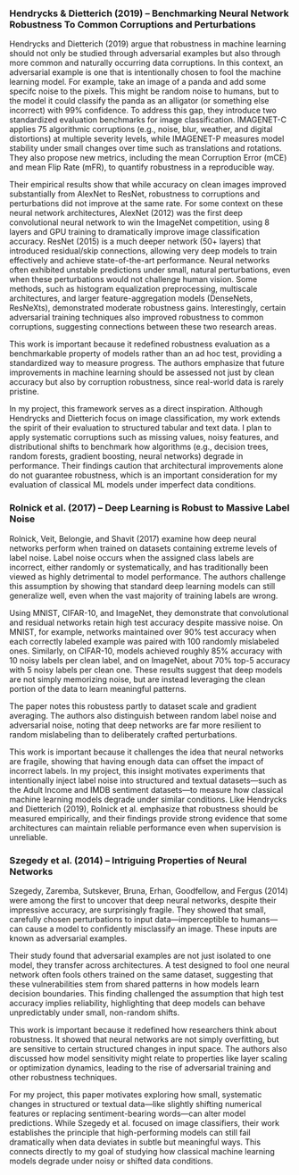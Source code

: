 ### Hendrycks & Dietterich (2019) – Benchmarking Neural Network Robustness To Common Corruptions and Perturbations

Hendrycks and Dietterich (2019) argue that robustness in machine learning should not only be studied through adversarial examples but also through more common and naturally occurring data corruptions. In this context, an adversarial example is one that is intentionally chosen to fool the machine learning model. For example, take an image of a panda and add some specifc noise to the pixels. This might be random noise to humans, but to the model it could classify the panda as an alligator (or something else incorrect) with 99% confidence. To address this gap, they introduce two standardized evaluation benchmarks for image classification. IMAGENET-C applies 75 algorithmic corruptions (e.g., noise, blur, weather, and digital distortions) at multiple severity levels, while IMAGENET-P measures model stability under small changes over time such as translations and rotations. They also propose new metrics, including the mean Corruption Error (mCE) and mean Flip Rate (mFR), to quantify robustness in a reproducible way.

Their empirical results show that while accuracy on clean images improved substantially from AlexNet to ResNet, robustness to corruptions and perturbations did not improve at the same rate. For some context on these neural network architectures, AlexNet (2012) was the first deep convolutional neural network to win the ImageNet competition, using 8 layers and GPU training to dramatically improve image classification accuracy. ResNet (2015) is a much deeper network (50+ layers) that introduced residual/skip connections, allowing very deep models to train effectively and achieve state-of-the-art performance. Neural networks often exhibited unstable predictions under small, natural perturbations, even when these perturbations would not challenge human vision. Some methods, such as histogram equalization preprocessing, multiscale architectures, and larger feature-aggregation models (DenseNets, ResNeXts), demonstrated moderate robustness gains. Interestingly, certain adversarial training techniques also improved robustness to common corruptions, suggesting connections between these two research areas.

This work is important because it redefined robustness evaluation as a benchmarkable property of models rather than an ad hoc test, providing a standardized way to measure progress. The authors emphasize that future improvements in machine learning should be assessed not just by clean accuracy but also by corruption robustness, since real-world data is rarely pristine.  

In my project, this framework serves as a direct inspiration. Although Hendrycks and Dietterich focus on image classification, my work extends the spirit of their evaluation to structured tabular and text data. I plan to apply systematic corruptions such as missing values, noisy features, and distributional shifts to benchmark how algorithms (e.g., decision trees, random forests, gradient boosting, neural networks) degrade in performance. Their findings caution that architectural improvements alone do not guarantee robustness, which is an important consideration for my evaluation of classical ML models under imperfect data conditions.


### Rolnick et al. (2017) – Deep Learning is Robust to Massive Label Noise

Rolnick, Veit, Belongie, and Shavit (2017) examine how deep neural networks perform when trained on datasets containing extreme levels of label noise. Label noise occurs when the assigned class labels are incorrect, either randomly or systematically, and has traditionally been viewed as highly detrimental to model performance. The authors challenge this assumption by showing that standard deep learning models can still generalize well, even when the vast majority of training labels are wrong.

Using MNIST, CIFAR-10, and ImageNet, they demonstrate that convolutional and residual networks retain high test accuracy despite massive noise. On MNIST, for example, networks maintained over 90% test accuracy when each correctly labeled example was paired with 100 randomly mislabeled ones. Similarly, on CIFAR-10, models achieved roughly 85% accuracy with 10 noisy labels per clean label, and on ImageNet, about 70% top-5 accuracy with 5 noisy labels per clean one. These results suggest that deep models are not simply memorizing noise, but are instead leveraging the clean portion of the data to learn meaningful patterns.

The paper notes this robustess partly to dataset scale and gradient averaging. The authors also distinguish between random label noise and adversarial noise, noting that deep networks are far more resilient to random mislabeling than to deliberately crafted perturbations.

This work is important because it challenges the idea that neural networks are fragile, showing that having enough data can offset the impact of incorrect labels. In my project, this insight motivates experiments that intentionally inject label noise into structured and textual datasets—such as the Adult Income and IMDB sentiment datasets—to measure how classical machine learning models degrade under similar conditions. Like Hendrycks and Dietterich (2019), Rolnick et al. emphasize that robustness should be measured empirically, and their findings provide strong evidence that some architectures can maintain reliable performance even when supervision is unreliable.


### Szegedy et al. (2014) – Intriguing Properties of Neural Networks
Szegedy, Zaremba, Sutskever, Bruna, Erhan, Goodfellow, and Fergus (2014) were among the first to uncover that deep neural networks, despite their impressive accuracy, are surprisingly fragile. They showed that small, carefully chosen perturbations to input data—imperceptible to humans—can cause a model to confidently misclassify an image. These inputs are known as adversarial examples.

Their study found that adversarial examples are not just isolated to one model, they transfer across architectures. A test designed to fool one neural network often fools others trained on the same dataset, suggesting that these vulnerabilities stem from shared patterns in how models learn decision boundaries. This finding challenged the assumption that high test accuracy implies reliability, highlighting that deep models can behave unpredictably under small, non-random shifts.

This work is important because it redefined how researchers think about robustness. It showed that neural networks are not simply overfitting, but are sensitive to certain structured changes in input space. The authors also discussed how model sensitivity might relate to properties like layer scaling or optimization dynamics, leading to the rise of adversarial training and other robustness techniques.

For my project, this paper motivates exploring how small, systematic changes in structured or textual data—like slightly shifting numerical features or replacing sentiment-bearing words—can alter model predictions. While Szegedy et al. focused on image classifiers, their work establishes the principle that high-performing models can still fail dramatically when data deviates in subtle but meaningful ways. This connects directly to my goal of studying how classical machine learning models degrade under noisy or shifted data conditions.
